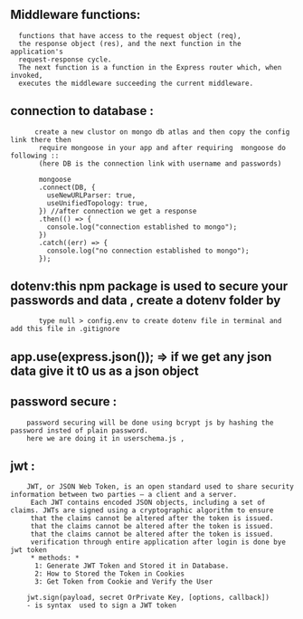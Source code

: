 
 ##   Middleware functions: 
      functions that have access to the request object (req),
      the response object (res), and the next function in the application's
      request-response cycle.
      The next function is a function in the Express router which, when invoked,
      executes the middleware succeeding the current middleware.


 ## connection to database :
          create a new clustor on mongo db atlas and then copy the config link there then 
           require mongoose in your app and after requiring  mongoose do following :: 
           (here DB is the connection link with username and passwords)

           mongoose
           .connect(DB, {
             useNewURLParser: true,
             useUnifiedTopology: true,
           }) //after connection we get a response 
           .then(() => {
             console.log("connection established to mongo");
           })
           .catch((err) => {
             console.log("no connection established to mongo");
           });


 ## dotenv:this npm package is used to secure your passwords and data , create a dotenv folder by
           type null > config.env to create dotenv file in terminal and add this file in .gitignore


##  app.use(express.json()); => if we get any json data give it t0 us as a json object 


## password secure :
        password securing will be done using bcrypt js by hashing the password insted of plain password.
        here we are doing it in userschema.js ,
## jwt :
        JWT, or JSON Web Token, is an open standard used to share security information between two parties — a client and a server.
         Each JWT contains encoded JSON objects, including a set of claims. JWTs are signed using a cryptographic algorithm to ensure
         that the claims cannot be altered after the token is issued.
         that the claims cannot be altered after the token is issued.
         that the claims cannot be altered after the token is issued.
         verification through entire application after login is done bye jwt token
         * methods: *
          1: Generate JWT Token and Stored it in Database.
          2: How to Stored the Token in Cookies
          3: Get Token from Cookie and Verify the User

        jwt.sign(payload, secret OrPrivate Key, [options, callback])
        - is syntax  used to sign a JWT token 
